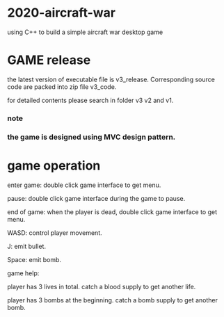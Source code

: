 # 2020-aircraft-war
using C++ to build a simple aircraft war desktop game
# GAME release
the latest version of executable file is v3_release. Corresponding source code are packed into zip file v3_code.

for detailed contents please search in folder v3 v2 and v1.
### note
### the game is designed using MVC design pattern.
# game operation
enter game: double click game interface to get menu.

pause: double click game interface during the game to pause.

end of game: when the player is dead, double click game interface to get menu.

WASD: control player movement.

J: emit bullet.

Space: emit bomb.

game help:

player has 3 lives in total. catch a blood supply to get another life.

player has 3 bombs at the beginning. catch a bomb supply to get another bomb.
